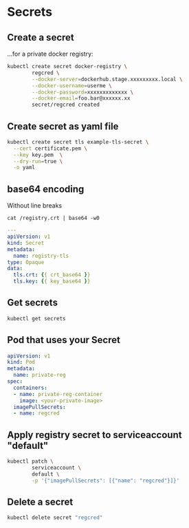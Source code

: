 Secrets
=======

Create a secret
---------------

...for a private docker registry:

```bash
kubectl create secret docker-registry \
        regcred \
        --docker-server=dockerhub.stage.xxxxxxxxx.local \
        --docker-username=userme \
        --docker-password=xxxxxxxxxxxxx \
        --docker-email=foo.bar@xxxxxx.xx
        secret/regcred created
```

Create secret as yaml file
--------------------------

```bash
kubectl create secret tls example-tls-secret \
  --cert certificate.pem \
  --key key.pem  \
  --dry-run=true \
  -o yaml
```

base64 encoding
---------------

Without line breaks

```
cat /registry.crt | base64 -w0
```

```yaml
---
apiVersion: v1
kind: Secret
metadata:
  name: registry-tls
type: Opaque
data:
  tls.crt: {{ crt_base64 }}
  tls.key: {{ key_base64 }}
```

Get secrets
-----------

```bash
kubectl get secrets
```

Pod that uses your Secret
-------------------------

```yaml
apiVersion: v1
kind: Pod
metadata:
  name: private-reg
spec:
  containers:
  - name: private-reg-container
    image: <your-private-image>
  imagePullSecrets:
  - name: regcred
```

Apply registry secret to serviceaccount "default"
-------------------------------------------------

```bash
kubectl patch \
        serviceaccount \
        default \
        -p '{"imagePullSecrets": [{"name": "regcred"}]}'
```

Delete a secret
---------------

```bash
kubectl delete secret "regcred"
```
